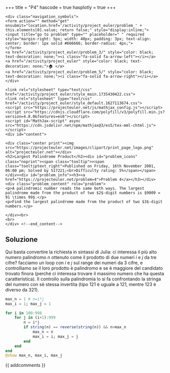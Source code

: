 +++
title = "P4"
hascode = true
hasplotly = true
+++

~~~
<div class="navigation_symbols">
<form action="" method="get" onsubmit="location.href='/activity/project_euler/problem_' + this.elements[0].value; return false;" style="display:inline;">
<input title="go to problem" type="" placeholder=" " required style="margin-right: 5px; width: 40px; padding: 3px; text-align: center; border: 1px solid #666666; border-radius: 4px;">
</form>
<a href="/activity/project_euler/problem_3/" style="color: black; text-decoration: none;"><i class="fa-solid fa-arrow-left"></i></a>
<a href="/activity/project_euler" style="color: black; text-decoration: none;">🏠 </a>
<a href="/activity/project_euler/problem_5/" style="color: black; text-decoration: none;"><i class="fa-solid fa-arrow-right"></i></a>
</div>
~~~

~~~
<link rel="stylesheet" type="text/css" href="/activity/project_euler/style_main.1735430422.css">
<link rel="stylesheet" type="text/css" href="/activity/project_euler/style_default.1627113674.css">
<script src="https://projecteuler.net/js/mathjax_config.js"></script>
<script src="https://cdnjs.cloudflare.com/polyfill/v3/polyfill.min.js?version=4.8.0&features=es6"></script>
<script id="MathJax-script" async
src="https://cdn.jsdelivr.net/npm/mathjax@3/es5/tex-mml-chtml.js">
</script>
<div id="content">

<div class="center print"><img src="https://projecteuler.net/images/clipart/print_page_logo.png" alt="projecteuler.net"></div>
<h2>Largest Palindrome Product</h2><div id="problem_icons" class="noprint"><span class="tooltip">ℹ️<span class="tooltiptext_right">Published on Friday, 16th November 2001, 06:00 pm; Solved by 517221;<br>Difficulty rating: 5%</span></span></div><div id="problem_info"><h3><a href="https://projecteuler.net/problem=4">Problem 4</a></h3></div>
<div class="problem_content" role="problem">
<p>A palindromic number reads the same both ways. The largest palindrome made from the product of two $2$-digit numbers is $9009 = 91 \times 99$.</p>
<p>Find the largest palindrome made from the product of two $3$-digit numbers.</p>

</div><br>
<br>
</div> <!--end_content-->
~~~
## Soluzione
Qui basta convertire la richiesta in sintassi di Julia: ci interessa il più alto numero palindromo $n$ ottenuto come il prodotto di due numeri $i$ e $j$ da tre cifre? facciamo un loop con $i$ e $j$ sul range dei numeri da 3 cifre, e controlliamo se il loro prodotto è palindromo e se è maggiore del candidato trovato finora (perché ci interessa trovare il massimo numero che ha questa caratteristica). Il controllo sulla palindromia lo si fa confrontando la stringa del numero con sè stessa invertita (tipo 121 è uguale a 121, mentre 123 è diverso da 321).

```julia
max_n = 1 # n=i*j
max_i = 1; max_j = 1

for i in 100:998
	for j in (i+1):999
		n = i*j
		if string(n) == reverse(string(n)) && n>max_n
			max_n = n
			max_i = i; max_j = j
		end
	end
end
@show max_n, max_i, max_j
```

{{ addcomments }}
